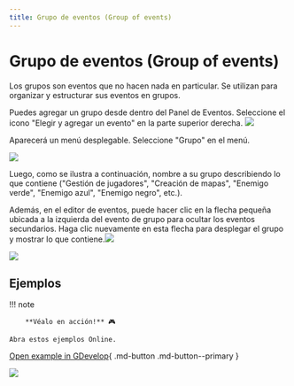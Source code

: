 ```yaml
---
title: Grupo de eventos (Group of events)
---
```

# Grupo de eventos (Group of events)

Los grupos son eventos que no hacen nada en particular. Se utilizan para organizar y estructurar sus eventos en grupos.

Puedes agregar un grupo desde dentro del Panel de Eventos. Seleccione el icono "Elegir y agregar un evento" en la parte superior derecha. ![](/gdevelop5/events/chooseaddeventicon.png)

Aparecerá un menú desplegable. Seleccione "Grupo" en el menú.

![](/gdevelop5/events/groupeventsdropdown.png)

Luego, como se ilustra a continuación, nombre a su grupo describiendo lo que contiene ("Gestión de jugadores", "Creación de mapas", "Enemigo verde", "Enemigo azul", "Enemigo negro", etc.).

Además, en el editor de eventos, puede hacer clic en la flecha pequeña ubicada a la izquierda del evento de grupo para ocultar los eventos secundarios. Haga clic nuevamente en esta flecha para desplegar el grupo y mostrar lo que contiene.![](/gdevelop5/events/collapsiblegrouparrow.png)

![](/gdevelop5/events/events-groups.png)

## Ejemplos

!!! note

        **Véalo en acción!** 🎮

    Abra estos ejemplos Online.

[Open example in GDevelop](https://editor.gdevelop.io/?project=example://space-shooter){ .md-button .md-button--primary }

[![](/gdevelop5/behaviors/spaceshooter.png)](https://editor.gdevelop-app.com/?project=example://space-shooter)
